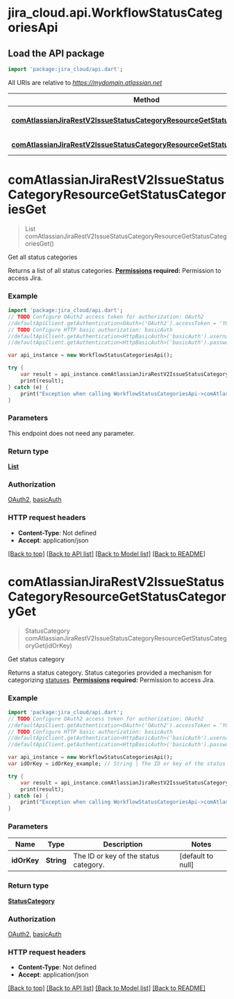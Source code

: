 # jira_cloud.api.WorkflowStatusCategoriesApi

## Load the API package
```dart
import 'package:jira_cloud/api.dart';
```

All URIs are relative to *https://mydomain.atlassian.net*

Method | HTTP request | Description
------------- | ------------- | -------------
[**comAtlassianJiraRestV2IssueStatusCategoryResourceGetStatusCategoriesGet**](WorkflowStatusCategoriesApi.md#comAtlassianJiraRestV2IssueStatusCategoryResourceGetStatusCategoriesGet) | **get** /rest/api/3/statuscategory | Get all status categories
[**comAtlassianJiraRestV2IssueStatusCategoryResourceGetStatusCategoryGet**](WorkflowStatusCategoriesApi.md#comAtlassianJiraRestV2IssueStatusCategoryResourceGetStatusCategoryGet) | **get** /rest/api/3/statuscategory/{idOrKey} | Get status category


# **comAtlassianJiraRestV2IssueStatusCategoryResourceGetStatusCategoriesGet**
> List<StatusCategory> comAtlassianJiraRestV2IssueStatusCategoryResourceGetStatusCategoriesGet()

Get all status categories

Returns a list of all status categories.  **[Permissions](#permissions) required:** Permission to access Jira.

### Example 
```dart
import 'package:jira_cloud/api.dart';
// TODO Configure OAuth2 access token for authorization: OAuth2
//defaultApiClient.getAuthentication<OAuth>('OAuth2').accessToken = 'YOUR_ACCESS_TOKEN';
// TODO Configure HTTP basic authorization: basicAuth
//defaultApiClient.getAuthentication<HttpBasicAuth>('basicAuth').username = 'YOUR_USERNAME'
//defaultApiClient.getAuthentication<HttpBasicAuth>('basicAuth').password = 'YOUR_PASSWORD';

var api_instance = new WorkflowStatusCategoriesApi();

try { 
    var result = api_instance.comAtlassianJiraRestV2IssueStatusCategoryResourceGetStatusCategoriesGet();
    print(result);
} catch (e) {
    print("Exception when calling WorkflowStatusCategoriesApi->comAtlassianJiraRestV2IssueStatusCategoryResourceGetStatusCategoriesGet: $e\n");
}
```

### Parameters
This endpoint does not need any parameter.

### Return type

[**List<StatusCategory>**](StatusCategory.md)

### Authorization

[OAuth2](../README.md#OAuth2), [basicAuth](../README.md#basicAuth)

### HTTP request headers

 - **Content-Type**: Not defined
 - **Accept**: application/json

[[Back to top]](#) [[Back to API list]](../README.md#documentation-for-api-endpoints) [[Back to Model list]](../README.md#documentation-for-models) [[Back to README]](../README.md)

# **comAtlassianJiraRestV2IssueStatusCategoryResourceGetStatusCategoryGet**
> StatusCategory comAtlassianJiraRestV2IssueStatusCategoryResourceGetStatusCategoryGet(idOrKey)

Get status category

Returns a status category. Status categories provided a mechanism for categorizing [statuses](#api-rest-api-3-status-idOrName-get).  **[Permissions](#permissions) required:** Permission to access Jira.

### Example 
```dart
import 'package:jira_cloud/api.dart';
// TODO Configure OAuth2 access token for authorization: OAuth2
//defaultApiClient.getAuthentication<OAuth>('OAuth2').accessToken = 'YOUR_ACCESS_TOKEN';
// TODO Configure HTTP basic authorization: basicAuth
//defaultApiClient.getAuthentication<HttpBasicAuth>('basicAuth').username = 'YOUR_USERNAME'
//defaultApiClient.getAuthentication<HttpBasicAuth>('basicAuth').password = 'YOUR_PASSWORD';

var api_instance = new WorkflowStatusCategoriesApi();
var idOrKey = idOrKey_example; // String | The ID or key of the status category.

try { 
    var result = api_instance.comAtlassianJiraRestV2IssueStatusCategoryResourceGetStatusCategoryGet(idOrKey);
    print(result);
} catch (e) {
    print("Exception when calling WorkflowStatusCategoriesApi->comAtlassianJiraRestV2IssueStatusCategoryResourceGetStatusCategoryGet: $e\n");
}
```

### Parameters

Name | Type | Description  | Notes
------------- | ------------- | ------------- | -------------
 **idOrKey** | **String**| The ID or key of the status category. | [default to null]

### Return type

[**StatusCategory**](StatusCategory.md)

### Authorization

[OAuth2](../README.md#OAuth2), [basicAuth](../README.md#basicAuth)

### HTTP request headers

 - **Content-Type**: Not defined
 - **Accept**: application/json

[[Back to top]](#) [[Back to API list]](../README.md#documentation-for-api-endpoints) [[Back to Model list]](../README.md#documentation-for-models) [[Back to README]](../README.md)

